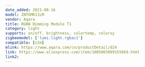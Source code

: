 ```yaml
---
date_added: 2021-08-16
model: ZNTGMK11LM
vendor: Aqara
title: RGBW Dimming Module T1
category: light
supports: on/off, brightness, colortemp, colorxy
zigbeemodel: ['lumi.light.rgbac1']
compatible: [z2m]
mlink: https://www.aqara.com/cn/productDetail/d24
link: https://www.aliexpress.com/item/1005003099155669.html
link2: 
---
```

